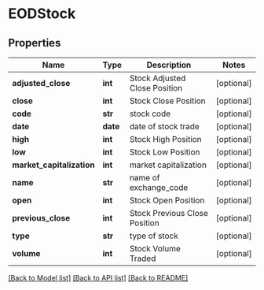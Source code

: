 # EODStock

## Properties
Name | Type | Description | Notes
------------ | ------------- | ------------- | -------------
**adjusted_close** | **int** | Stock Adjusted Close Position | [optional] 
**close** | **int** | Stock Close Position | [optional] 
**code** | **str** | stock code | [optional] 
**date** | **date** | date of stock trade | [optional] 
**high** | **int** | Stock High Position | [optional] 
**low** | **int** | Stock Low Position | [optional] 
**market_capitalization** | **int** | market capitalization | [optional] 
**name** | **str** | name of exchange_code | [optional] 
**open** | **int** | Stock Open Position | [optional] 
**previous_close** | **int** | Stock Previous Close Position | [optional] 
**type** | **str** | type of stock | [optional] 
**volume** | **int** | Stock Volume Traded | [optional] 

[[Back to Model list]](../README.md#documentation-for-models) [[Back to API list]](../README.md#documentation-for-api-endpoints) [[Back to README]](../README.md)



